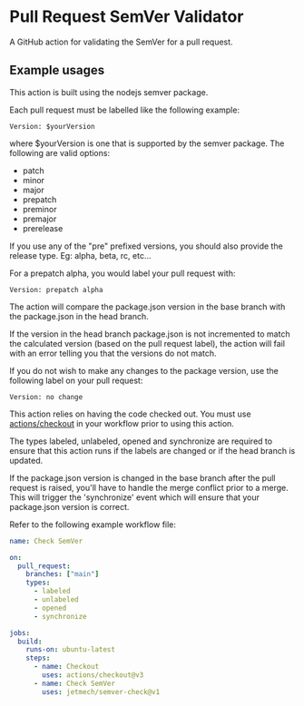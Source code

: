 # Pull Request SemVer Validator

A GitHub action for validating the SemVer for a pull request.

## Example usages

This action is built using the nodejs semver package.

Each pull request must be labelled like the following example:

```
Version: $yourVersion
```

where $yourVersion is one that is supported by the semver package. The following are valid options:

- patch
- minor
- major
- prepatch
- preminor
- premajor
- prerelease

If you use any of the "pre" prefixed versions, you should also
provide the release type. Eg: alpha, beta, rc, etc...

For a prepatch alpha, you would label your pull request with:

```
Version: prepatch alpha
```

The action will compare the package.json version in the base branch with the package.json in the head branch.

If the version in the head branch package.json is not incremented to match the calculated version (based on the pull request label), the action will fail with an error telling you that the versions do not match.

If you do not wish to make any changes to the package version, use the following label on your pull request:

```
Version: no change
```

This action relies on having the code checked out. You must use [actions/checkout](https://github.com/actions/checkout) in your workflow prior to using this action.

The types labeled, unlabeled, opened and synchronize are required to ensure that this action runs if the labels are changed or if the head branch is updated.

If the package.json version is changed in the base branch after the pull request is raised, you'll have to handle the merge conflict prior to a merge. This will trigger the 'synchronize' event which will ensure that your package.json version is correct.

Refer to the following example workflow file:

```yaml
name: Check SemVer

on:
  pull_request:
    branches: ["main"]
    types:
      - labeled
      - unlabeled
      - opened
      - synchronize

jobs:
  build:
    runs-on: ubuntu-latest
    steps:
      - name: Checkout
        uses: actions/checkout@v3
      - name: Check SemVer
        uses: jetmech/semver-check@v1
```
